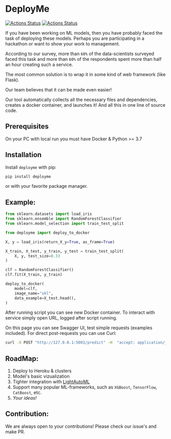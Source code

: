 # DeployMe 

[![Actions Status](https://github.com/qnbhd/deployme/actions/workflows/checks.yml/badge.svg)](https://github.com/qnbhd/deployme/actions)
[![Actions Status](https://github.com/qnbhd/deployme/actions/workflows/deployme.yml/badge.svg)](https://github.com/qnbhd/deployme/actions)

If you have been working on ML models, then you have probably faced the task of deploying these models.
Perhaps you are participating in a hackathon or want to show your work to management.

According to our survey, more than `60%` of the data-scientists surveyed faced this task and more than `60%` of the respondents spent more than half an hour creating such a service.

The most common solution is to wrap it in some kind of web framework (like Flask).

Our team believes that it can be made even easier!

Our tool automatically collects all the necessary files and dependencies, creates a docker container, and launches it! And all this in one line of source code.

## Prerequisites

On your PC with local run you must have Docker & Python >= 3.7

## Installation

Install `deployme` with pip:

```bash
pip install deployme
```

or with your favorite package manager.

## Example:

```python
from sklearn.datasets import load_iris
from sklearn.ensemble import RandomForestClassifier
from sklearn.model_selection import train_test_split

from deployme import deploy_to_docker

X, y = load_iris(return_X_y=True, as_frame=True)

X_train, X_test, y_train, y_test = train_test_split(
    X, y, test_size=0.33
)

clf = RandomForestClassifier()
clf.fit(X_train, y_train)

deploy_to_docker(
    model=clf,
    image_name="skl",
    data_example=X_test.head(),
)
```

After running script you can see new Docker container.
To interact with service simply open URL, logged after script running.

On this page you can see Swagger UI, test simple requests (examples included).
For direct post-requests you can use Curl:

```bash
curl -X POST "http://127.0.0.1:5001/predict" -H  "accept: application/json" -H  "Content-Type: application/json" -d "{\"data\":[{\"sepal length (cm)\":5.8,\"sepal width (cm)\":2.7,\"petal length (cm)\":3.9,\"petal width (cm)\":1.2}]}"
```

## RoadMap:

1. Deploy to Heroku & clusters
2. Model's basic vizualization
3. Tighter integration with [LightAutoML](https://github.com/sb-ai-lab/LightAutoML)
4. Support many popular ML-frameworks, such as `XGBoost`, `TensorFlow`, `CatBoost`, etc.
5. *Your ideas!*

## Contribution:


We are always open to your contributions!
Please check our issue's and make PR.
